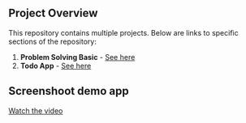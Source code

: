 ## Project Overview

This repository contains multiple projects. Below are links to specific sections of the repository:

1. **Problem Solving Basic** - [See here](https://github.com/0raafi/waizly-technical-test/tree/master/problem-solving-basic#readme)
2. **Todo App** - [See here](https://github.com/0raafi/waizly-technical-test/tree/master/todo-app#readme)


## Screenshoot demo app
[Watch the video](https://drive.google.com/file/d/10CXQYXGXlwChqus7ONsu7CIaUCjZkWC9/view)
